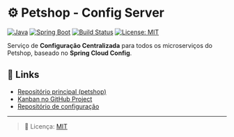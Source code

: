 # ⚙️ Petshop - Config Server

[![Java](https://img.shields.io/badge/Java-21-blue)]()
[![Spring Boot](https://img.shields.io/badge/Spring%20Boot-3.4.0-brightgreen)]()
[![Build Status](https://img.shields.io/badge/build-passing-brightgreen)]()
[![License: MIT](https://img.shields.io/badge/License-MIT-yellow.svg)]()

Serviço de **Configuração Centralizada** para todos os microserviços do Petshop, baseado no **Spring Cloud Config**.

## 🔗 Links
- [Repositório principal (petshop)](https://github.com/hahnmiranda-petshop/petshop)
- [Kanban no GitHub Project](https://github.com/orgs/hahnmiranda-petshop/projects/1)
- [Repositório de configuração](https://github.com/hahnmiranda-petshop/petshop-config-repo-v1)

---
> 📜 Licença: [MIT](LICENSE)
